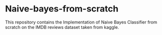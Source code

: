 # Naive-bayes-from-scratch
This repository contains the Implementation of Naive Bayes Classifier from scratch on the IMDB reviews dataset taken from kaggle.
